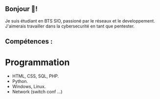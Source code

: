 ## Bonjour 👋!

Je suis étudiant en BTS SIO, passioné par le réseaux et le developpement. J'aimerais travailler dans la cybersecurité en tant que pentester.

## Compétences :
# Programmation
- HTML, CSS, SQL, PHP.
- Python.
- Windows, Linux.
- Network (switch conf ...)
